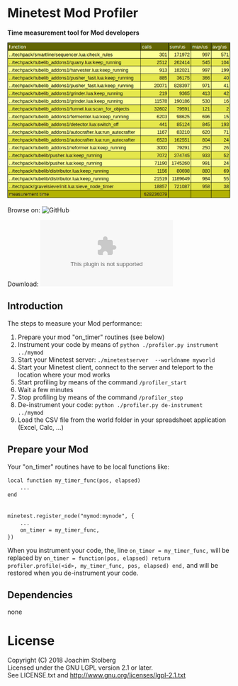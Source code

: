 # Minetest Mod Profiler

**Time measurement tool for Mod developers**

![profiler](https://github.com/joe7575/profiler/blob/master/screenshot.png)


Browse on: ![GitHub](https://github.com/joe7575/profiler)

Download: ![GitHub](https://github.com/joe7575/profiler/archive/master.zip)


## Introduction
The steps to measure your Mod performance:
1. Prepare your mod "on_timer" routines (see below)
2. Instrument your code by means of ``python ./profiler.py instrument ../mymod``
3. Start your Minetest server: ``./minetestserver  --worldname myworld``
4. Start your Minetest client, connect to the server and teleport to the location where your mod works
5. Start profiling by means of the command ``/profiler_start``
6. Wait a few minutes
7. Stop profiling by means of the command ``/profiler_stop``
8. De-instrument your code: ``python ./profiler.py de-instrument ../mymod``
9. Load the CSV file from the world folder in your spreadsheet application (Excel, Calc, ...)


## Prepare your Mod
Your "on_timer" routines have to be local functions like:

	local function my_timer_func(pos, elapsed)
		...
	end


	minetest.register_node("mymod:mynode", {
		...
		on_timer = my_timer_func,
	})

When you instrument your code, the, line ``on_timer = my_timer_func,`` will be replaced by
``on_timer = function(pos, elapsed) return profiler.profile(<id>, my_timer_func, pos, elapsed) end,``
and will be restored when you de-instrument your code.


## Dependencies
none  


# License
Copyright (C) 2018 Joachim Stolberg  
Licensed under the GNU LGPL version 2.1 or later.  
See LICENSE.txt and http://www.gnu.org/licenses/lgpl-2.1.txt  
